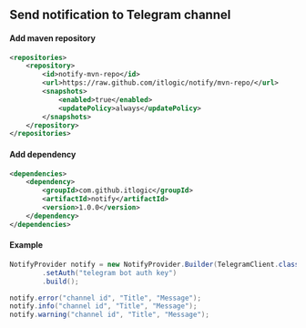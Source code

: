 ## Send notification to Telegram channel

#### Add maven repository
```xml
<repositories>
    <repository>
        <id>notify-mvn-repo</id>
        <url>https://raw.github.com/itlogic/notify/mvn-repo/</url>
        <snapshots>
            <enabled>true</enabled>
            <updatePolicy>always</updatePolicy>
        </snapshots>
    </repository>
</repositories>
```


#### Add dependency
```xml
<dependencies>
    <dependency>
        <groupId>com.github.itlogic</groupId>
        <artifactId>notify</artifactId>
        <version>1.0.0</version>
    </dependency>
</dependencies>
```

#### Example
```java
NotifyProvider notify = new NotifyProvider.Builder(TelegramClient.class)
        .setAuth("telegram bot auth key")
        .build();

notify.error("channel id", "Title", "Message");
notify.info("channel id", "Title", "Message");
notify.warning("channel id", "Title", "Message");
```